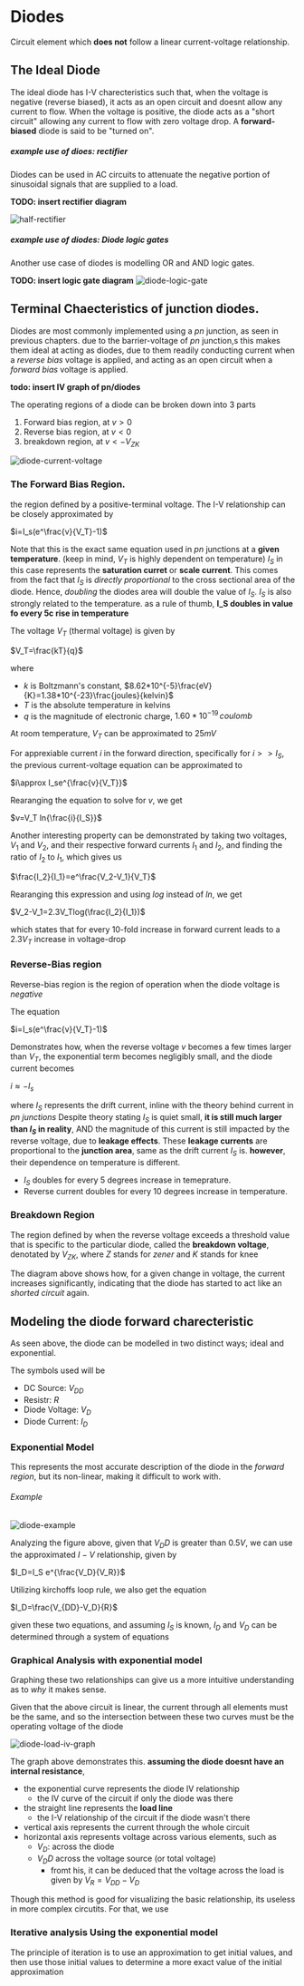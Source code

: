 # Diodes

Circuit element which **does not** follow a linear current-voltage relationship. 

## The Ideal Diode

The ideal diode has I-V charecteristics such that, when the voltage is negative
(reverse biased), it acts as an open circuit and doesnt allow any current
to flow. When the voltage is positive, the diode acts as a "short circuit"
allowing any current to flow with zero voltage drop. A **forward-biased** diode
is said to be "turned on". 

##### example use of dioes: rectifier

Diodes can be used in AC circuits to attenuate the negative portion of
sinusoidal signals that are supplied to a load. 

**TODO: insert rectifier diagram**

![half-rectifier](https://madpcb.com/wp-content/uploads/2020/11/Half-wave-Rectifier.jpg)

##### example use of diodes: Diode logic gates

Another use case of diodes is modelling OR and AND logic gates. 

**TODO: insert logic gate diagram**
![diode-logic-gate](https://i.ytimg.com/vi/OORpgCdyJlE/maxresdefault.jpg)


## Terminal Chaecteristics of junction diodes. 

Diodes are most commonly implemented using a _pn_ junction, as seen in previous
chapters. due to the barrier-voltage of _pn_ junction,s this makes them ideal
at acting as diodes, due to them readily conducting current when a 
_reverse bias_ voltage is applied, and acting as an open circuit when a
_forward bias_ voltage is applied. 

**todo: insert IV graph of pn/diodes**

The operating regions of a diode can be broken down into 3 parts

1) Forward bias region, at $v>0$
1) Reverse bias region, at $v<0$
1) breakdown region, at $v<-V_{ZK}$

![diode-current-voltage](https://cdn.sparkfun.com/assets/4/4/a/5/b/5175b518ce395f2d49000000.png)

### The Forward Bias Region. 

the region defined by a positive-terminal voltage. The I-V relationship
can be closely approximated by 

$i=I_s(e^\frac{v}{V_T}-1)$

Note that this is the exact same equation used in _pn_ junctions at a 
**given temperature**. (keep in mind, $V_T$ is highly dependent on temperature)
$I_S$ in this case represents the **saturation curret** or **scale current**. 
This comes from the fact that $I_S$ is _directly proportional_ to the cross
sectional area of the diode. Hence, _doubling_ the diodes area will
double the value of $I_S$. $I_S$ is also strongly related to the temperature. 
as a rule of thumb, **I_S doubles in value fo every 5c rise in temperature**

The voltage $V_T$ (thermal voltage) is given by 

$V_T=\frac{kT}{q}$

where

* $k$ is Boltzmann's constant, $8.62*10^{-5}\frac{eV}{K}=1.38*10^{-23}\frac{joules}{kelvin}$
* $T$ is the absolute temperature in kelvins
* $q$ is the magnitude of electronic charge, $1.60*10^{-19}\, coulomb$

At room temperature, $V_T$ can be approximated to $25mV$

For apprexiable current $i$ in the forward direction, specifically for 
$i>>I_S$, the previous current-voltage equation can be approximated to 

$i\approx I_se^{\frac{v}{V_T}}$

Rearanging the equation to solve for $v$, we get 

$v=V_T ln{\frac{i}{I_S}}$


Another interesting property can be demonstrated by taking two voltages, 
$V_1$ and $V_2$, and their respective forward currents $I_1$ and $I_2$, and
finding the ratio of $I_2$ to $I_1$, which gives us 

$\frac{I_2}{I_1}=e^\frac{V_2-V_1}{V_T}$

Rearanging this expression and using $log$ instead of $ln$, we get

$V_2-V_1=2.3V_Tlog(\frac{I_2}{I_1})$

which states that for every 10-fold increase in forward current leads to a 
$2.3V_T$ increase in voltage-drop


### Reverse-Bias region

Reverse-bias region is the region of operation when the diode voltage
is _negative_ 

The equation

$i=I_s(e^\frac{v}{V_T}-1)$

Demonstrates how, when the reverse voltage $v$ becomes a few times larger than
$V_T$, the exponential term becomes negligibly small, and the diode current
becomes

$i\approx-I_s$

where $I_S$ represents the drift current, inline with the theory behind
current in _pn junctions_
Despite theory stating $I_S$ is quiet small, **it is still much larger than 
$I_S$ in reality**, AND the magnitude of this current is still impacted
by the reverse voltage, due to **leakage effects**.
These **leakage currents** are proportional to the **junction area**, same as 
the drift current $I_S$ is. 
**however**, their dependence on temperature is different. 

- $I_S$ doubles for every 5 degrees increase in temeprature. 
- Reverse current doubles for every 10 degrees increase in temperature. 

### Breakdown Region

The region defined by when the reverse voltage exceeds a threshold value
that is specific to the particular diode, called the **breakdown voltage**,
denotated by $V_{ZK}$, where $Z$ stands for _zener_ and $K$ stands for knee

The diagram above shows how, for a given change in voltage, the current 
increases significantly, indicating that the diode has started to act like 
an _shorted circuit_ again. 


## Modeling the diode forward charecteristic 

As seen above, the diode can be modelled in two distinct ways;
ideal and exponential. 

The symbols used will be 

- DC Source: $V_{DD}$
- Resistr: $R$
- Diode Voltage: $V_D$
- Diode Current: $I_D$



### Exponential Model

This represents the most accurate description of the diode in the _forward
region_, but its non-linear, making it difficult to work with. 

###### Example

![diode-example](https://miro.medium.com/v2/resize:fit:432/1*mijJgpHdt7DDmrPsb7tOcg.png)

Analyzing the figure above, given that $V_DD$ is greater than $0.5 V$, we can
use the approximated $I-V$ relationship, given by 

$I_D=I_S e^{\frac{V_D}{V_R}}$

Utilizing kirchoffs loop rule, we also get the equation

$I_D=\frac{V_{DD}-V_D}{R}$

given these two equations, and assuming $I_S$ is known, $I_D$ and $V_D$ can
be determined through a system of equations

### Graphical Analysis with exponential model 

Graphing these two relationships can give us a more intuitive understanding
as to _why_ it makes sense. 

Given that the above circuit is linear, the current through all elements must
be the same, and so the intersection between these two curves must be the
operating voltage of the diode

![diode-load-iv-graph](https://upload.wikimedia.org/wikipedia/commons/e/ed/Load_line_diode.png)

The graph above demonstrates this. **assuming the diode doesnt have an internal
resistance**, 

- the exponential curve represents the diode IV relationship
  - the IV curve of the circuit if only the diode was there 
- the straight line represents the **load line**
  - the I-V relationship of the circuit if the diode wasn't there
- vertical axis represents the current through the whole circuit
- horizontal axis represents voltage across various elements, such as 
  - $V_D$: across the diode
  - $V_DD$ across the voltage source (or total voltage)
    - fromt his, it can be deduced that the voltage across the load is given by 
      $V_R=V_{DD}-V_D$

Though this method is good for visualizing the basic relationship, its useless
in more complex circutits. For that, we use 


### Iterative analysis Using the exponential model

The principle of iteration is to use an approximation to get initial values,
and then use those initial values to determine a more exact value of the initial
approximation














